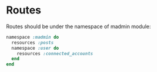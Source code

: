 # Routes
Routes should be under the namespace of madmin module:

```ruby
namespace :madmin do
  resources :posts
  namespace :user do
    resources :connected_accounts
  end	
end
```
